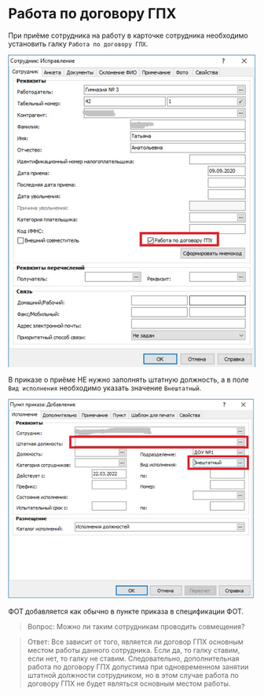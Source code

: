 # Работа по договору ГПХ

При приёме сотрудника на работу в карточке сотрудника необходимо установить галку `Работа по договору ГПХ`.

![Работа по договору ГПХ](images/gph1.jpg)

В приказе о приёме НЕ нужно заполнять штатную должность, а в поле `Вид исполнения` необходимо указать значение `Внештатный`.

![Внештатный](images/gph2.jpg)

ФОТ добавляется как обычно в пункте приказа в спецификации ФОТ.

> Вопрос: Можно ли таким сотрудникам проводить совмещения?

> Ответ: Все зависит от того, является ли договор ГПХ основным местом работы данного сотрудника. Если да, то галку ставим, если нет, то галку не ставим. Следовательно, дополнительная работа по договору ГПХ допустима при одновременном занятии штатной должности сотрудником, но в этом случае работа по договору ГПХ не будет являться основным местом работы.
